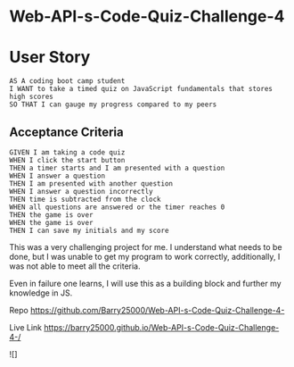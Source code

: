# Web-API-s-Code-Quiz-Challenge-4

# User Story

```
AS A coding boot camp student
I WANT to take a timed quiz on JavaScript fundamentals that stores high scores
SO THAT I can gauge my progress compared to my peers
```

## Acceptance Criteria

```
GIVEN I am taking a code quiz
WHEN I click the start button
THEN a timer starts and I am presented with a question
WHEN I answer a question
THEN I am presented with another question
WHEN I answer a question incorrectly
THEN time is subtracted from the clock
WHEN all questions are answered or the timer reaches 0
THEN the game is over
WHEN the game is over
THEN I can save my initials and my score
```

This was a very challenging project for me.
I understand what needs to be done, but I was unable to get my program to work correctly, additionally, I was not able to meet all the criteria.

Even in failure one learns, I will use this as a building block and further my knowledge in JS.

Repo  https://github.com/Barry25000/Web-API-s-Code-Quiz-Challenge-4-

Live Link https://barry25000.github.io/Web-API-s-Code-Quiz-Challenge-4-/

![]

